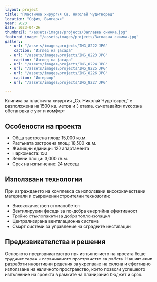 ```yaml
---
layout: project
title: "Пластична хирургия Св. Николай Чудотворец"
location: "София, България"
year: 2023
date: 2023-04-26
thumbnail: "/assets/images/projects/Заглавна снимка.jpg"
featured_image: "/assets/images/projects/Заглавна снимка.jpg"
gallery:
  - url: "/assets/images/projects/IMG_8222.JPG"
    caption: "Изглед на фасада"
  - url: "/assets/images/projects/IMG_8223.JPG"
    caption: "Изглед на фасада"
  - url: "/assets/images/projects/IMG_8224.JPG"
  - url: "/assets/images/projects/IMG_8225.JPG"
  - url: "/assets/images/projects/IMG_8226.JPG"
    caption: "Интериор"
  - url: "/assets/images/projects/IMG_8227.JPG"

---
```


Клиника за пластична хирургия „Св. Николай Чудотворец“ е разположена на 1500 кв. метра и 3 етажа, съчетавайки луксозна обстановка с уют и комфорт

## Особености на проекта

- Обща застроена площ: 15,000 кв.м.
- Разгъната застроена площ: 18,500 кв.м.
- Жилищни единици: 120 апартамента
- Паркоместа: 150
- Зелени площи: 3,000 кв.м.
- Срок на изпълнение: 24 месеца

## Използвани технологии

При изграждането на комплекса са използвани висококачествени материали и съвременни строителни технологии:

- Висококачествен стоманобетон
- Вентилируеми фасади за по-добра енергийна ефективност
- Тройно стъклопакети за добра топлоизолация
- Централизирана вентилационна система
- Смарт системи за управление на сградните инсталации

## Предизвикателства и решения

Основното предизвикателство при изпълнението на проекта беше трудният терен и ограниченото пространство за работа. Нашият екип разработи иновативни решения за укрепване на склона и ефективно използване на наличното пространство, което позволи успешното изпълнение на проекта в рамките на планирания бюджет и срок.
